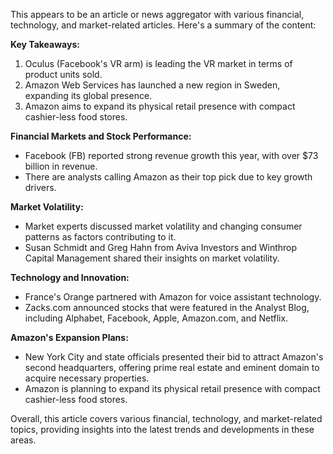 This appears to be an article or news aggregator with various financial, technology, and market-related articles. Here's a summary of the content:

**Key Takeaways:**

1. Oculus (Facebook's VR arm) is leading the VR market in terms of product units sold.
2. Amazon Web Services has launched a new region in Sweden, expanding its global presence.
3. Amazon aims to expand its physical retail presence with compact cashier-less food stores.

**Financial Markets and Stock Performance:**

* Facebook (FB) reported strong revenue growth this year, with over $73 billion in revenue.
* There are analysts calling Amazon as their top pick due to key growth drivers.

**Market Volatility:**

* Market experts discussed market volatility and changing consumer patterns as factors contributing to it.
* Susan Schmidt and Greg Hahn from Aviva Investors and Winthrop Capital Management shared their insights on market volatility.

**Technology and Innovation:**

* France's Orange partnered with Amazon for voice assistant technology.
* Zacks.com announced stocks that were featured in the Analyst Blog, including Alphabet, Facebook, Apple, Amazon.com, and Netflix.

**Amazon's Expansion Plans:**

* New York City and state officials presented their bid to attract Amazon's second headquarters, offering prime real estate and eminent domain to acquire necessary properties.
* Amazon is planning to expand its physical retail presence with compact cashier-less food stores.

Overall, this article covers various financial, technology, and market-related topics, providing insights into the latest trends and developments in these areas.